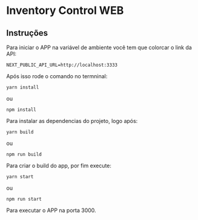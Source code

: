 # Inventory Control WEB

## Instruções

Para iniciar o APP na variável de ambiente você tem que colorcar o link da API:

```
NEXT_PUBLIC_API_URL=http://localhost:3333
```

Após isso rode o comando no termninal:

```
yarn install
```

ou

```
npm install
```

Para instalar as dependencias do projeto, logo após:

```
yarn build
```

ou

```
npm run build
```

Para criar o build do app, por fim execute:

```
yarn start
```

ou

```
npm run start
```

Para executar o APP na porta 3000.

